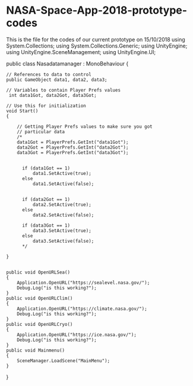 # NASA-Space-App-2018-prototype-codes
This is the file for the codes of our current prototype on 15/10/2018
using System.Collections;
using System.Collections.Generic;
using UnityEngine;
using UnityEngine.SceneManagement;
using UnityEngine.UI;

public class Nasadatamanager : MonoBehaviour {


    // References to data to control
    public GameObject data1, data2, data3;

    // Variables to contain Player Prefs values
     int data1Got, data2Got, data3Got;

    // Use this for initialization
    void Start()
    {

        // Getting Player Prefs values to make sure you got
        // particular data
        /*
        data1Got = PlayerPrefs.GetInt("data1Got");
        data2Got = PlayerPrefs.GetInt("data2Got");
        data3Got = PlayerPrefs.GetInt("data3Got");

        
          if (data1Got == 1)
              data1.SetActive(true);
          else
              data1.SetActive(false);


          if (data2Got == 1)
              data2.SetActive(true);
          else
              data2.SetActive(false);

          if (data3Got == 1)
              data3.SetActive(true);
          else
              data3.SetActive(false);
          */
              
    }


    public void OpenURLSea()
    {
        Application.OpenURL("https://sealevel.nasa.gov/");
        Debug.Log("is this working?");
    }
    public void OpenURLClim()
    {
        Application.OpenURL("https://climate.nasa.gov/");
        Debug.Log("is this working?");
    }
    public void OpenURLCryo()
    {
        Application.OpenURL("https://ice.nasa.gov/");
        Debug.Log("is this working?");
    }
    public void Mainmenu()
    {
        SceneManager.LoadScene("MainMenu");
    }
}
